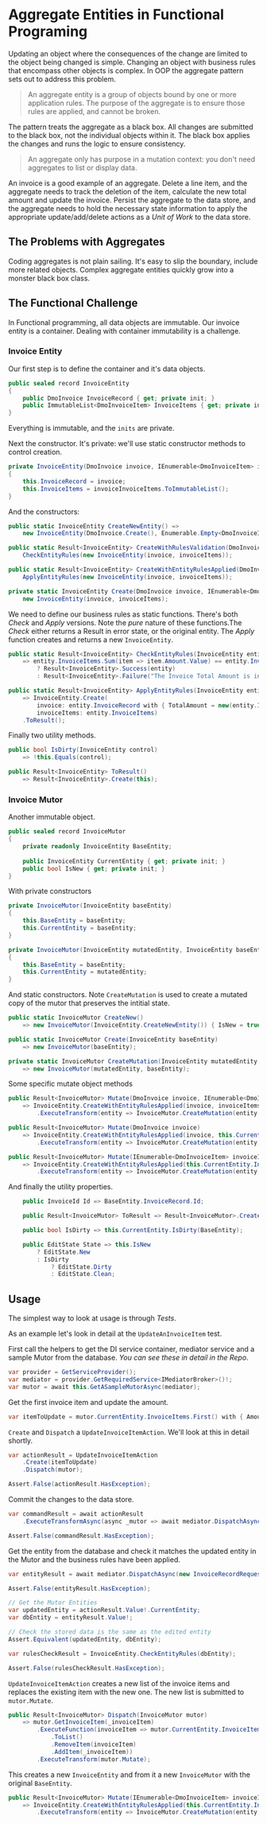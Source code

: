 # Aggregate Entities in Functional Programing

Updating an object where the consequences of the change are limited to the object being changed is simple.  Changing an object with business rules that encompass other objects is complex.  In OOP the aggregate pattern sets out to address this problem.  

> An aggregate entity is a group of objects bound by one or more application rules.  The purpose of the aggregate is to ensure those rules are applied, and cannot be broken.  
 
The pattern treats the aggregate as a black box.  All changes are submitted to the black box, not the individual objects within it.  The black box applies the changes and runs the logic to ensure consistency.

> An aggregate only has purpose in a mutation context: you don't need aggregates to list or display data.  

An invoice is a good example of an aggregate. Delete a line item, and the aggregate needs to track the deletion of the item, calculate the new total amount and update the invoice.  Persist the aggregate to the data store, and the aggregate needs to hold the necessary state information to apply the appropriate update/add/delete actions as a *Unit of Work* to the data store.

## The Problems with Aggregates

Coding aggregates is not plain sailing.  It's easy to slip the boundary, include more related objects.  Complex aggregate entities quickly grow  into a monster black box class.

## The Functional Challenge

In Functional programming, all data objects are immutable.  Our invoice entity is a container.  Dealing with container immutability is a challenge.

### Invoice Entity

Our first step is to define the container and it's data objects.

```csharp
public sealed record InvoiceEntity
{
    public DmoInvoice InvoiceRecord { get; private init; }
    public ImmutableList<DmoInvoiceItem> InvoiceItems { get; private init; }
}
```

Everything is immutable, and the `inits` are private.

Next the constructor.  It's private: we'll use static constructor methods to control creation.

```csharp
private InvoiceEntity(DmoInvoice invoice, IEnumerable<DmoInvoiceItem> invoiceInvoiceItems)
{
    this.InvoiceRecord = invoice;
    this.InvoiceItems = invoiceInvoiceItems.ToImmutableList();
}
```

And the constructors:

```csharp
public static InvoiceEntity CreateNewEntity() =>
    new InvoiceEntity(DmoInvoice.Create(), Enumerable.Empty<DmoInvoiceItem>());

public static Result<InvoiceEntity> CreateWithRulesValidation(DmoInvoice invoice, IEnumerable<DmoInvoiceItem> invoiceItems) =>
    CheckEntityRules(new InvoiceEntity(invoice, invoiceItems));

public static Result<InvoiceEntity> CreateWithEntityRulesApplied(DmoInvoice invoice, IEnumerable<DmoInvoiceItem> invoiceItems) =>
    ApplyEntityRules(new InvoiceEntity(invoice, invoiceItems));

private static InvoiceEntity Create(DmoInvoice invoice, IEnumerable<DmoInvoiceItem> invoiceItems) =>
    new InvoiceEntity(invoice, invoiceItems);
```

We need to define our business rules as static functions.  There's both *Check* and *Apply* versions.  Note the *pure* nature of these functions.The *Check* either returns a Result in error state, or the original entity.  The *Apply* function creates and returns a new `InvoiceEntity`. 

```csharp
public static Result<InvoiceEntity> CheckEntityRules(InvoiceEntity entity)
    => entity.InvoiceItems.Sum(item => item.Amount.Value) == entity.InvoiceRecord.TotalAmount.Value
        ? Result<InvoiceEntity>.Success(entity)
        : Result<InvoiceEntity>.Failure("The Invoice Total Amount is incorrect.");

public static Result<InvoiceEntity> ApplyEntityRules(InvoiceEntity entity)
    => InvoiceEntity.Create(
        invoice: entity.InvoiceRecord with { TotalAmount = new(entity.InvoiceItems.Sum(item => item.Amount.Value)) },
        invoiceItems: entity.InvoiceItems)
    .ToResult();
```

Finally two utility methods.

```csharp
public bool IsDirty(InvoiceEntity control)
    => !this.Equals(control);

public Result<InvoiceEntity> ToResult()
    => Result<InvoiceEntity>.Create(this);
```

### Invoice Mutor

Another immutable object.

```csharp
public sealed record InvoiceMutor
{
    private readonly InvoiceEntity BaseEntity;
    
    public InvoiceEntity CurrentEntity { get; private init; }
    public bool IsNew { get; private init; }
}
```

With private constructors

```csharp
private InvoiceMutor(InvoiceEntity baseEntity)
{
    this.BaseEntity = baseEntity;
    this.CurrentEntity = baseEntity;
}

private InvoiceMutor(InvoiceEntity mutatedEntity, InvoiceEntity baseEntity)
{
    this.BaseEntity = baseEntity;
    this.CurrentEntity = mutatedEntity;
}
```

And static constructors.  Note `CreateMutation` is used to create a mutated copy of the mutor that preserves the intitial state.

```csharp
public static InvoiceMutor CreateNew()
    => new InvoiceMutor(InvoiceEntity.CreateNewEntity()) { IsNew = true };

public static InvoiceMutor Create(InvoiceEntity baseEntity)
    => new InvoiceMutor(baseEntity);

private static InvoiceMutor CreateMutation(InvoiceEntity mutatedEntity, InvoiceEntity baseEntity)
    => new InvoiceMutor(mutatedEntity, baseEntity);
```

Some specific mutate object methods

```csharp
public Result<InvoiceMutor> Mutate(DmoInvoice invoice, IEnumerable<DmoInvoiceItem> invoiceItems)
    => InvoiceEntity.CreateWithEntityRulesApplied(invoice, invoiceItems)
        .ExecuteTransform(entity => InvoiceMutor.CreateMutation(entity, this.BaseEntity).ToResult);

public Result<InvoiceMutor> Mutate(DmoInvoice invoice)
    => InvoiceEntity.CreateWithEntityRulesApplied(invoice, this.CurrentEntity.InvoiceItems)
        .ExecuteTransform(entity => InvoiceMutor.CreateMutation(entity, this.BaseEntity).ToResult);

public Result<InvoiceMutor> Mutate(IEnumerable<DmoInvoiceItem> invoiceItems)
    => InvoiceEntity.CreateWithEntityRulesApplied(this.CurrentEntity.InvoiceRecord, invoiceItems)
        .ExecuteTransform(entity => InvoiceMutor.CreateMutation(entity, this.BaseEntity).ToResult);
```

And finally the utility properties.

```csharp
    public InvoiceId Id => BaseEntity.InvoiceRecord.Id;

    public Result<InvoiceMutor> ToResult => Result<InvoiceMutor>.Create(this);

    public bool IsDirty => this.CurrentEntity.IsDirty(BaseEntity);

    public EditState State => this.IsNew 
        ? EditState.New 
        : IsDirty 
            ? EditState.Dirty 
            : EditState.Clean;
```

## Usage

The simplest way to look at usage is through *Tests*.

As an example let's look in detail at the `UpdateAnInvoiceItem` test.

First call the helpers to get the DI service container, mediator service and a sample Mutor from the database.  *You can see these in detail in the Repo*.

```csharp
var provider = GetServiceProvider();
var mediator = provider.GetRequiredService<IMediatorBroker>()!;
var mutor = await this.GetASampleMutorAsync(mediator);
```

Get the first invoice item and update the amount.

```csharp
var itemToUpdate = mutor.CurrentEntity.InvoiceItems.First() with { Amount = new(59) };
```

`Create` and `Dispatch` a `UpdateInvoiceItemAction`.  We'll look at this in detail shortly.

```csharp
var actionResult = UpdateInvoiceItemAction
    .Create(itemToUpdate)
    .Dispatch(mutor);

Assert.False(actionResult.HasException);
```

Commit the changes to the data store.

```csharp
var commandResult = await actionResult
    .ExecuteTransformAsync(async _mutor => await mediator.DispatchAsync(InvoiceCommandRequest.Create(_mutor)));

Assert.False(commandResult.HasException);
```

Get the entity from the database and check it matches the updated entity in the Mutor and the business rules have been applied.

```csharp
var entityResult = await mediator.DispatchAsync(new InvoiceRecordRequest(mutor.Id));

Assert.False(entityResult.HasException);

// Get the Mutor Entities
var updatedEntity = actionResult.Value!.CurrentEntity;
var dbEntity = entityResult.Value!;

// Check the stored data is the same as the edited entity
Assert.Equivalent(updatedEntity, dbEntity);

var rulesCheckResult = InvoiceEntity.CheckEntityRules(dbEntity);

Assert.False(rulesCheckResult.HasException);
```

`UpdateInvoiceItemAction` creates a new list of the invoice items and replaces the existing item with the new one.  The new list is submitted to `mutor.Mutate`. 

```csharp
public Result<InvoiceMutor> Dispatch(InvoiceMutor mutor)
    => mutor.GetInvoiceItem(_invoiceItem)
        .ExecuteFunction(invoiceItem => mutor.CurrentEntity.InvoiceItems
            .ToList()
            .RemoveItem(invoiceItem)
            .AddItem(_invoiceItem))
        .ExecuteTransform(mutor.Mutate);
```

This creates a new `InvoiceEntity` and from it a new `InvoiceMutor` with the original `BaseEntity`. 

```csharp
public Result<InvoiceMutor> Mutate(IEnumerable<DmoInvoiceItem> invoiceItems)
    => InvoiceEntity.CreateWithEntityRulesApplied(this.CurrentEntity.InvoiceRecord, invoiceItems)
        .ExecuteTransform(entity => InvoiceMutor.CreateMutation(entity, this.BaseEntity).ToResult);
```

```csharp
```
